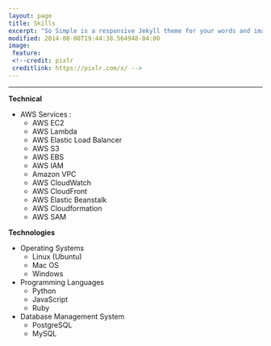 ```yaml
---
layout: page
title: Skills
excerpt: "So Simple is a responsive Jekyll theme for your words and images."
modified: 2014-08-08T19:44:38.564948-04:00
image:
 feature: 
 <!--credit: pixlr
 creditlink: https://pixlr.com/x/ -->
---
```

<!--Looking for a simple, responsive, theme for your Jekyll powered blog? Well look no further. Here be **So Simple Theme**, the follow up to [**Minimal Mistakes**](http://mmistakes.github.io/minimal-mistakes) --- by designer slash illustrator [Michael Rose](http://mademistakes.com).-->

<hr/>

**Technical**
  * AWS Services :
     * AWS EC2
     * AWS Lambda
     * AWS Elastic Load Balancer
     * AWS S3
     * AWS EBS
     * AWS IAM
     * Amazon VPC
     * AWS CloudWatch
     * AWS CloudFront
     * AWS Elastic Beanstalk
     * AWS Cloudformation
     * AWS SAM
     
     
**Technologies**
  * Operating Systems
     * Linux (Ubuntu)
     * Mac OS
     * Windows
  * Programming Languages
     * Python
     * JavaScript
     * Ruby
  * Database Management System
     * PostgreSQL
     * MySQL

[^1]: Example: *domain.com/category-name/post-title*
